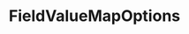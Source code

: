 ---
optionsClassName: FieldValueMapOptions
optionsClassFullName: MigrationTools.Tools.FieldValueMapOptions
configurationSamples:
- name: defaults
  description: 
  code: >-
    {
      "MigrationTools": {
        "CommonTools": {
          "FieldMappingTool": {
            "FieldDefaults": {
              "FieldValueMap": {}
            }
          }
        }
      }
    }
  sampleFor: MigrationTools.Tools.FieldValueMapOptions
- name: Classic
  description: 
  code: >-
    {
      "$type": "FieldValueMapOptions",
      "WorkItemTypeName": null,
      "sourceField": null,
      "targetField": null,
      "defaultValue": null,
      "valueMapping": null,
      "Enabled": false,
      "ApplyTo": null
    }
  sampleFor: MigrationTools.Tools.FieldValueMapOptions
description: Need to map not just the field but also values? This is the default value mapper.
className: FieldValueMapOptions
typeName: FieldMaps
architecture: v1
options:
- parameterName: ApplyTo
  type: List
  description: missng XML code comments
  defaultValue: missng XML code comments
- parameterName: defaultValue
  type: String
  description: missng XML code comments
  defaultValue: missng XML code comments
- parameterName: Enabled
  type: Boolean
  description: If set to `true` then the Fieldmap will run. Set to `false` and the processor will not run.
  defaultValue: missng XML code comments
- parameterName: sourceField
  type: String
  description: missng XML code comments
  defaultValue: missng XML code comments
- parameterName: targetField
  type: String
  description: missng XML code comments
  defaultValue: missng XML code comments
- parameterName: valueMapping
  type: Dictionary
  description: missng XML code comments
  defaultValue: missng XML code comments
- parameterName: WorkItemTypeName
  type: String
  description: missng XML code comments
  defaultValue: missng XML code comments
status: ready
processingTarget: Work Item Field
classFile: /src/MigrationTools/Tools/FieldMappingTool/FieldMaps/FieldValueMapOptions.cs
optionsClassFile: /src/MigrationTools/Tools/FieldMappingTool/FieldMaps/FieldValueMapOptions.cs

redirectFrom:
- /Reference/v1/FieldMaps/FieldValueMapOptions/
layout: reference
toc: true
permalink: /Reference/FieldMaps/FieldValueMapOptions/
title: FieldValueMapOptions
categories:
- FieldMaps
- v1
topics:
- topic: notes
  path: /FieldMaps/FieldValueMapOptions-notes.md
  exists: false
  markdown: ''
- topic: introduction
  path: /FieldMaps/FieldValueMapOptions-introduction.md
  exists: false
  markdown: ''

---
